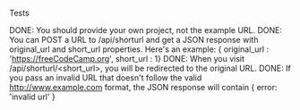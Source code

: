 Tests

DONE: You should provide your own project, not the example URL.
DONE: You can POST a URL to /api/shorturl and get a JSON response with original_url and short_url properties. Here's an example: { original_url : 'https://freeCodeCamp.org', short_url : 1}
DONE: When you visit /api/shorturl/<short_url>, you will be redirected to the original URL.
DONE: If you pass an invalid URL that doesn't follow the valid http://www.example.com format, the JSON response will contain { error: 'invalid url' }